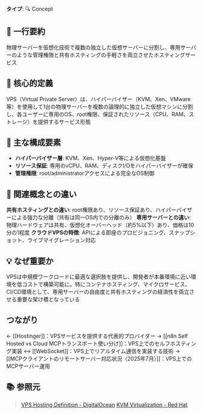 **タイプ**: 🔍 Concept

## 📝 一行要約
物理サーバーを仮想化技術で複数の独立した仮想サーバーに分割し、専用サーバーのような管理権限と共有ホスティングの手軽さを両立させたホスティングサービス

## 🎯 核心的定義
VPS（Virtual Private Server）は、ハイパーバイザー（KVM、Xen、VMware等）を使用して1台の物理サーバーを複数の論理的に独立した仮想マシンに分割し、各ユーザーに専用のOS、root権限、保証されたリソース（CPU、RAM、ストレージ）を提供するサービス形態

## 🌟 主な構成要素
- **ハイパーバイザー層**: KVM、Xen、Hyper-V等による仮想化基盤
- **リソース保証**: 専用のvCPU、RAM、ディスクI/Oをハイパーバイザーが確保
- **管理権限**: root/administratorアクセスによる完全なOS制御

## 🔄 関連概念との違い
**共有ホスティングとの違い**: root権限あり、リソース保証あり、ハイパーバイザーによる強力な分離（共有は同一OS内での分離のみ）
**専用サーバーとの違い**: 物理ハードウェアは共有、仮想化オーバーヘッド（約5%以下）あり、価格は10分の1程度
**クラウドVPSの特徴**: APIによる即座のプロビジョニング、スナップショット、ライブマイグレーション対応

## 💡 なぜ重要か
VPSは中規模ワークロードに最適な選択肢を提供し、開発者が本番環境に近い環境を低コストで構築可能に。特にコンテナホスティング、マイクロサービス、CI/CD環境として、専用サーバーの自由度と共有ホスティングの経済性を両立させる重要な架け橋となっている

## つながり
← [[Hostinger]]：VPSサービスを提供する代表的プロバイダー
→ [[n8n Self Hosted vs Cloud MCPトランスポート使い分け]]：VPS上でのセルフホスティング実装
↔ [[WebSocket]]：VPS上でリアルタイム通信を実装する技術
→ [[MCPクライアントのリモートサーバー対応状況（2025年7月）]]：VPS上でのMCPサーバー運用

## 📚 参照元
> [VPS Hosting Definition - DigitalOcean](https://www.digitalocean.com/community/tutorials/what-is-vps-hosting)
> [KVM Virtualization - Red Hat](https://www.redhat.com/en/topics/virtualization/what-is-KVM)